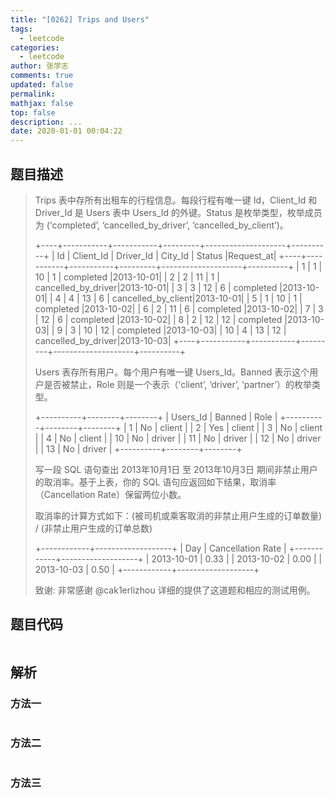 ```yaml
---
title: "[0262] Trips and Users"
tags:
  - leetcode
categories:
  - leetcode
author: 张学志
comments: true
updated: false
permalink:
mathjax: false
top: false
description: ...
date: 2020-01-01 00:04:22
---
```


## 题目描述

> Trips 表中存所有出租车的行程信息。每段行程有唯一键 Id，Client_Id 和 Driver_Id 是 Users 表中 Users_Id 的外键。Status 是枚举类型，枚举成员为 (‘completed’, ‘cancelled_by_driver’, ‘cancelled_by_client’)。 
> 
> +----+-----------+-----------+---------+--------------------+----------+
> | Id | Client_Id | Driver_Id | City_Id |        Status      |Request_at|
> +----+-----------+-----------+---------+--------------------+----------+
> | 1  |     1     |    10     |    1    |     completed      |2013-10-01|
> | 2  |     2     |    11     |    1    | cancelled_by_driver|2013-10-01|
> | 3  |     3     |    12     |    6    |     completed      |2013-10-01|
> | 4  |     4     |    13     |    6    | cancelled_by_client|2013-10-01|
> | 5  |     1     |    10     |    1    |     completed      |2013-10-02|
> | 6  |     2     |    11     |    6    |     completed      |2013-10-02|
> | 7  |     3     |    12     |    6    |     completed      |2013-10-02|
> | 8  |     2     |    12     |    12   |     completed      |2013-10-03|
> | 9  |     3     |    10     |    12   |     completed      |2013-10-03| 
> | 10 |     4     |    13     |    12   | cancelled_by_driver|2013-10-03|
> +----+-----------+-----------+---------+--------------------+----------+
> 
> 
> Users 表存所有用户。每个用户有唯一键 Users_Id。Banned 表示这个用户是否被禁止，Role 则是一个表示（‘client’, ‘driver’, ‘partner’）的枚举类型。 
> 
> +----------+--------+--------+
> | Users_Id | Banned |  Role  |
> +----------+--------+--------+
> |    1     |   No   | client |
> |    2     |   Yes  | client |
> |    3     |   No   | client |
> |    4     |   No   | client |
> |    10    |   No   | driver |
> |    11    |   No   | driver |
> |    12    |   No   | driver |
> |    13    |   No   | driver |
> +----------+--------+--------+
> 
> 
> 写一段 SQL 语句查出 2013年10月1日 至 2013年10月3日 期间非禁止用户的取消率。基于上表，你的 SQL 语句应返回如下结果，取消率（Cancellation Rate）保留两位小数。 
> 
> 取消率的计算方式如下：(被司机或乘客取消的非禁止用户生成的订单数量) / (非禁止用户生成的订单总数) 
> 
> +------------+-------------------+
> |     Day    | Cancellation Rate |
> +------------+-------------------+
> | 2013-10-01 |       0.33        |
> | 2013-10-02 |       0.00        |
> | 2013-10-03 |       0.50        |
> +------------+-------------------+
> 
> 
> 致谢: 
> 非常感谢 @cak1erlizhou 详细的提供了这道题和相应的测试用例。 
> 

## 题目代码

```cpp

```

## 解析

### 方法一

```cpp

```

### 方法二

```cpp

```

### 方法三

```cpp

```

